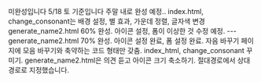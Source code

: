 미완성입니다
5/18 토 기준입니다
주말 내로 완성 예정..
index.html, change_consonant는 배경 설정, 별 효과, 가운데 정렬, 글자색 변경
generate_name2.html 60% 완성. 아이콘 설정, 폼이 이상한 것 수정 예정.
---generate_name2.html 70% 완성. 아이콘 설정 완료, 폼 설정 완료. 자음 바꾸기 페이지에 모음 바꾸기와 축약하는 코드 형태만 갖춤.
index_html, change_consonant 꾸미기. generate_name2.html은 의견 듣고 아이콘 크기 축소하기.
절대경로에서 상대경로로 지정했습니다.
